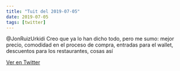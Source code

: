 ```yaml
---
title: "Tuit del 2019-07-05"
date: 2019-07-05
tags: [twitter]
---
```


@JonRuizUrkidi Creo que ya lo han dicho todo, pero me sumo: mejor precio, comodidad en el proceso de compra, entradas para el wallet, descuentos para los restaurantes, cosas así



[Ver en Twitter](https://twitter.com/i/web/status/1147259734833209344)
